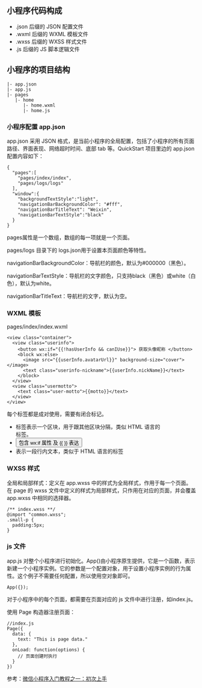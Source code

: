 ## 小程序代码构成

- .json 后缀的 JSON 配置文件
- .wxml 后缀的 WXML 模板文件
- .wxss 后缀的 WXSS 样式文件
- .js 后缀的 JS 脚本逻辑文件

## 小程序的项目结构

```
|- app.json
|- app.js
|- pages
   |- home
      |- home.wxml
      |- home.js
```

### 小程序配置 app.json

app.json 采用 JSON 格式，是当前小程序的全局配置，包括了小程序的所有页面路径、界面表现、网络超时时间、底部 tab 等。QuickStart 项目里边的 app.json 配置内容如下：
```
{
  "pages":[
    "pages/index/index",
    "pages/logs/logs"
  ],
  "window":{
    "backgroundTextStyle":"light",
    "navigationBarBackgroundColor": "#fff",
    "navigationBarTitleText": "Weixin",
    "navigationBarTextStyle":"black"
  }
}
```

pages属性是一个数组，数组的每一项就是一个页面。

pages/logs 目录下的 logs.json用于设置本页面颜色等特性。

navigationBarBackgroundColor：导航栏的颜色，默认为#000000（黑色）。

navigationBarTextStyle：导航栏的文字颜色，只支持black（黑色）或white（白色），默认为white。

navigationBarTitleText：导航栏的文字，默认为空。

### WXML 模板

pages/index/index.wxml

```
<view class="container">
  <view class="userinfo">
    <button wx:if="{{!hasUserInfo && canIUse}}"> 获取头像昵称 </button>
    <block wx:else>
      <image src="{{userInfo.avatarUrl}}" background-size="cover"></image>
      <text class="userinfo-nickname">{{userInfo.nickName}}</text>
    </block>
  </view>
  <view class="usermotto">
    <text class="user-motto">{{motto}}</text>
  </view>
</view>
```

每个标签都是成对使用，需要有闭合标记。

- <view>标签表示一个区块，用于跟其他区块分隔，类似 HTML 语言的<div>标签。
- <button> 包含 wx:if 属性 及 {{ }} 表达
- <text>表示一段行内文本，类似于 HTML 语言的<span>标签

### WXSS 样式

全局和局部样式：定义在 app.wxss 中的样式为全局样式，作用于每一个页面。在 page 的 wxss 文件中定义的样式为局部样式，只作用在对应的页面，并会覆盖 app.wxss 中相同的选择器。

```
/** index.wxss **/
@import "common.wxss";
.small-p {
  padding:5px;
}
```

### js 文件

app.js 对整个小程序进行初始化。App()由小程序原生提供，它是一个函数，表示新建一个小程序实例。它的参数是一个配置对象，用于设置小程序实例的行为属性。这个例子不需要任何配置，所以使用空对象即可。

```
App({});
```

对于小程序中的每个页面，都需要在页面对应的 js 文件中进行注册，如index.js。

使用 Page 构造器注册页面：

```
//index.js
Page({
  data: {
    text: "This is page data."
  },
  onLoad: function(options) {
    // 页面创建时执行
  }
})
```

参考：[微信小程序入门教程之一：初次上手](https://www.ruanyifeng.com/blog/2020/10/wechat-miniprogram-tutorial-part-one.html)
